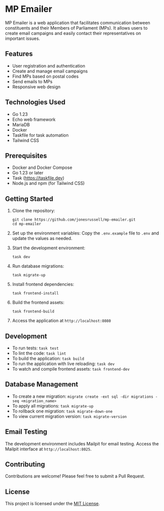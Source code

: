 # MP Emailer

MP Emailer is a web application that facilitates communication between constituents and their Members of Parliament (MPs). It allows users to create email campaigns and easily contact their representatives on important issues.

## Features

- User registration and authentication
- Create and manage email campaigns
- Find MPs based on postal codes
- Send emails to MPs
- Responsive web design

## Technologies Used

- Go 1.23
- Echo web framework
- MariaDB
- Docker
- Taskfile for task automation
- Tailwind CSS

## Prerequisites

- Docker and Docker Compose
- Go 1.23 or later
- Task (https://taskfile.dev)
- Node.js and npm (for Tailwind CSS)

## Getting Started

1. Clone the repository:
   ```
   git clone https://github.com/jonesrussell/mp-emailer.git
   cd mp-emailer
   ```

2. Set up the environment variables:
   Copy the `.env.example` file to `.env` and update the values as needed.

3. Start the development environment:
   ```
   task dev
   ```

4. Run database migrations:
   ```
   task migrate-up
   ```

5. Install frontend dependencies:
   ```
   task frontend-install
   ```

6. Build the frontend assets:
   ```
   task frontend-build
   ```

7. Access the application at `http://localhost:8080`

## Development

- To run tests: `task test`
- To lint the code: `task lint`
- To build the application: `task build`
- To run the application with live reloading: `task dev`
- To watch and compile frontend assets: `task frontend-dev`

## Database Management

- To create a new migration: `migrate create -ext sql -dir migrations -seq <migration_name>`
- To apply all migrations: `task migrate-up`
- To rollback one migration: `task migrate-down-one`
- To view current migration version: `task migrate-version`

## Email Testing

The development environment includes Mailpit for email testing. Access the Mailpit interface at `http://localhost:8025`.

## Contributing

Contributions are welcome! Please feel free to submit a Pull Request.

## License

This project is licensed under the [MIT License](LICENSE).
